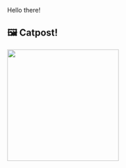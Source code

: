 Hello there!



## 🖼️ Catpost!

<sub>
    <img src="https://cdn2.thecatapi.com/images/e03.jpg" height="256">
</sub>


